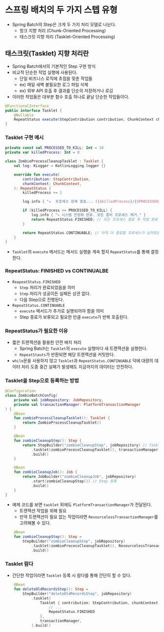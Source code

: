 # 스프링 배치의 두 가지 스텝 유형

- Spring Batch의 Step은 크게 두 가지 처리 모델로 나뉜다.
    - 청크 지향 처리 (Chunk-Oriented Processing)
    - 태스크릿 지향 처리 (Tasklet-Oriented Processing)

## 태스크릿(Tasklet) 지향 처리란

- Spring Batch에서의 기본적인 Step 구현 방식
- 비교적 단순한 작업 실행에 사용된다.
    - 단일 비즈니스 로직에 초점을 맞춘 작업들
    - ex) 매일 새벽 불필요한 로그 파일 삭제
    - ex) 외부 API 호출 후 결과를 단순히 저장하거나 로깅
- 이러한 작업들은 대부분 함수 호출 하나로 끝날 단순한 작업들이다.

```java
@FunctionalInterface
public interface Tasklet {
    @Nullable
    RepeatStatus execute(StepContribution contribution, ChunkContext chunkContext) throws Exception;
}
```

### Tasklet 구현 예시

```kotlin
private const val PROCESSED_TO_KILL: Int = 10
private var killedProcess: Int = 0

class ZombieProcessCleanupTasklet : Tasklet {
    val log: KLogger = KotlinLogging.logger {}

    override fun execute(
        contribution: StepContribution,
        chunkContext: ChunkContext,
    ): RepeatStatus {
        killedProcess += 1

        log.info { "☠️  프로세스 강제 종료... ({$killedProcess}/{$PROCESSED_TO_KILL})" }

        if (killedProcess >= PROCESSED_TO_KILL) {
            log.info { "💀 시스템 안정화 완료. 모든 좀비 프로세스 제거." }
            return RepeatStatus.FINISHED; // 모든 프로세스 종료 후 작업 완료
        }

        return RepeatStatus.CONTINUABLE; // 아직 더 종료할 프로세스가 남아있음
    }
}
```

- `Tasklet`의 `execute` 메서드는 메서드 실행을 계속 할지 `RepeatStatus`를 통해 결정한다.

### **RepeatStatus**: FINISHED vs CONTINUALBE

- `ReapeatStatus.FINISHED`
    - `Step` 처리가 완료되었음을 의미
    - `Step` 처리가 성공이든 실패든 상관 없다.
    - 다음 Step으로 진행된다.
- `RepeatStatus.CONTINUABLE`
    - `execute` 메서드가 추가로 실행되어야 함을 의미
    - Step 종료가 보류되고 필요한 만큼 `execute`가 반복 호출된다.

### RepeatStatus가 필요한 이유

- 짧은 트랜잭션을 활용한 안전 배치 처리
    - Spring Batch는 `Tasklet`의 `execute` 실행마다 새 트랜잭션을 실행한다.
    - `RepeatStauts`가 반환되면 해당 트랜잭션을 커밋한다.
- `while`문을 사용하지 않고 `Tasklet`과 `RepeatStatus.CONTINUABLE` 덕에 대량의 데이터 처리 도중 중간 실패가 발생해도 지금까지의 데이터는 안전하다.

### Tasklet을 Step으로 등록하는 방법

```kotlin
@Configuration
class ZombieBatchConfig(
    private val jobRepository: JobRepository,
    private val transactionManager: PlatformTransactionManager
) {
    @Bean
    fun zombieProcessCleanupTasklet(): Tasklet {
        return ZombieProcessCleanupTasklet()
    }

    @Bean
    fun zombieCleanupStep(): Step {
        return StepBuilder("zombieCleanupStep", jobRepository) // Tasklet과 transactionManager 설정
            .tasklet(zombieProcessCleanupTasklet(), transactionManager)
            .build()
    }

    @Bean
    fun zombieCleanupJob(): Job {
        return JobBuilder("zombieCleanupJob", jobRepository)
            .start(zombieCleanupStep()) // Step 등록
            .build()
    }
}
```

- 예제 코드를 보면 `tasklet` 외에도 `PlatformTransactionManager`가 전달된다.
    - 트랜잭션 작업을 위해 필요
    - 만약 트랜잭션이 필요 없는 작업이라면 `ResourcelessTransactionManager`를 고려해볼 수 있다.

```kotlin
    @Bean
    fun zombieCleanupStep(): Step =
        StepBuilder("zombieCleanupStep", jobRepository)
            .tasklet(zombieProcessCleanupTasklet(), ResourcelessTransactionManager())
            .build()
```

### Tasklet 람다

- 간단한 작업이라면 `Tasklet` 등록 시 람다를 통해 간단히 할 수 있다.

```kotlin
    @Bean
    fun deleteOldRecordsStep(): Step =
        StepBuilder("deleteOldRecordsStep", jobRepository)
            .tasklet(
                Tasklet { contribution: StepContribution, chunkContext: ChunkContext ->
                    // ...
                    RepeatStatus.FINISHED
                },
                transactionManager,
            ).build()
```
